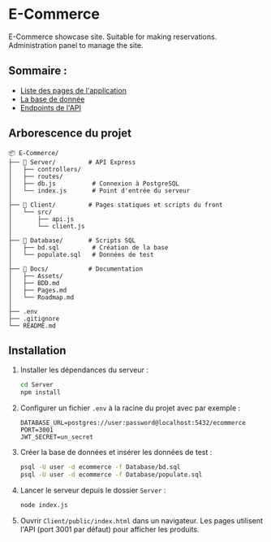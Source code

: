 # E-Commerce
E-Commerce showcase site. Suitable for making reservations. Administration panel to manage the site. 

## Sommaire : 
- [Liste des pages de l'application](./Docs/Pages.md)
- [La base de donnée](./Docs/BDD.md)
- [Endpoints de l'API](./Docs/API.md)

## Arborescence du projet

```plaintext
📦 E-Commerce/
├── 📁 Server/         # API Express
│   ├── controllers/
│   ├── routes/
│   ├── db.js          # Connexion à PostgreSQL
│   └── index.js       # Point d'entrée du serveur
│
├── 📁 Client/         # Pages statiques et scripts du front
│   └── src/
│       ├── api.js
│       └── client.js
│
├── 📁 Database/       # Scripts SQL
│   ├── bd.sql         # Création de la base
│   └── populate.sql   # Données de test
│
├── 📁 Docs/           # Documentation
│   ├── Assets/
│   ├── BDD.md
│   ├── Pages.md
│   └── Roadmap.md
│
├── .env
├── .gitignore
└── README.md
```

## Installation

1. Installer les dépendances du serveur :

   ```bash
   cd Server
   npm install
   ```

2. Configurer un fichier `.env` à la racine du projet avec par exemple :

   ```env
   DATABASE_URL=postgres://user:password@localhost:5432/ecommerce
   PORT=3001
   JWT_SECRET=un_secret
   ```

3. Créer la base de données et insérer les données de test :

   ```bash
   psql -U user -d ecommerce -f Database/bd.sql
   psql -U user -d ecommerce -f Database/populate.sql
   ```

4. Lancer le serveur depuis le dossier `Server` :

   ```bash
   node index.js
   ```

5. Ouvrir `Client/public/index.html` dans un navigateur. Les pages utilisent l'API
   (port 3001 par défaut) pour afficher les produits.
